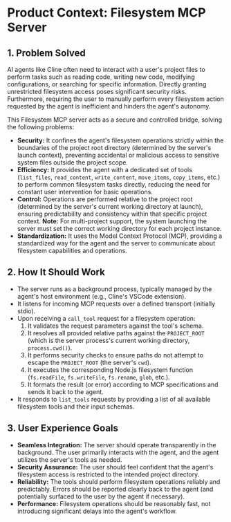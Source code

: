 # Product Context: Filesystem MCP Server

## 1. Problem Solved

AI agents like Cline often need to interact with a user's project files to
perform tasks such as reading code, writing new code, modifying configurations,
or searching for specific information. Directly granting unrestricted filesystem
access poses significant security risks. Furthermore, requiring the user to
manually perform every filesystem action requested by the agent is inefficient
and hinders the agent's autonomy.

This Filesystem MCP server acts as a secure and controlled bridge, solving the
following problems:

- **Security:** It confines the agent's filesystem operations strictly within
  the boundaries of the project root directory (determined by the server's
  launch context), preventing accidental or malicious access to sensitive system
  files outside the project scope.
- **Efficiency:** It provides the agent with a dedicated set of tools
  (`list_files`, `read_content`, `write_content`, `move_items`, `copy_items`,
  etc.) to perform common filesystem tasks directly, reducing the need for
  constant user intervention for basic operations.
- **Control:** Operations are performed relative to the project root (determined
  by the server's current working directory at launch), ensuring predictability
  and consistency within that specific project context. **Note:** For
  multi-project support, the system launching the server must set the correct
  working directory for each project instance.
- **Standardization:** It uses the Model Context Protocol (MCP), providing a
  standardized way for the agent and the server to communicate about filesystem
  capabilities and operations.

## 2. How It Should Work

- The server runs as a background process, typically managed by the agent's host
  environment (e.g., Cline's VSCode extension).
- It listens for incoming MCP requests over a defined transport (initially
  stdio).
- Upon receiving a `call_tool` request for a filesystem operation:
  1. It validates the request parameters against the tool's schema.
  2. It resolves all provided relative paths against the `PROJECT_ROOT` (which
     is the server process's current working directory, `process.cwd()`).
  3. It performs security checks to ensure paths do not attempt to escape the
     `PROJECT_ROOT` (the server's `cwd`).
  4. It executes the corresponding Node.js filesystem function (`fs.readFile`,
     `fs.writeFile`, `fs.rename`, `glob`, etc.).
  5. It formats the result (or error) according to MCP specifications and sends
     it back to the agent.
- It responds to `list_tools` requests by providing a list of all available
  filesystem tools and their input schemas.

## 3. User Experience Goals

- **Seamless Integration:** The server should operate transparently in the
  background. The user primarily interacts with the agent, and the agent
  utilizes the server's tools as needed.
- **Security Assurance:** The user should feel confident that the agent's
  filesystem access is restricted to the intended project directory.
- **Reliability:** The tools should perform filesystem operations reliably and
  predictably. Errors should be reported clearly back to the agent (and
  potentially surfaced to the user by the agent if necessary).
- **Performance:** Filesystem operations should be reasonably fast, not
  introducing significant delays into the agent's workflow.
